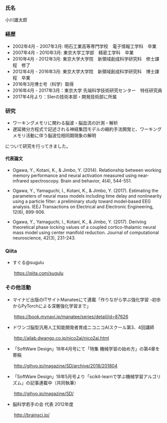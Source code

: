 ### 氏名
小川雄太郎

### 経歴
- 2002年4月 - 2007年3月: 明石工業高等専門学校　電子情報工学科　卒業
- 2007年4月 - 2010年3月: 東京大学工学部　精密工学科　卒業
- 2010年4月 - 2012年3月: 東京大学大学院　新領域創成科学研究科　修士課程　修了    
- 2012年4月 - 2016年3月: 東京大学大学院　新領域創成科学研究科　博士課程　卒業
- 2016年3月博士号（科学）取得
- 2016年4月 - 2017年3月：東京大学 先端科学技術研究センター　特任研究員
- 2017年4月より：SIerの技術本部・開発技術部に所属

### 研究
- ワーキングメモリに関わる脳波・脳血流の計測・解析
- 遅延微分方程式で記述される神経集団モデルの縮約手法開発と、ワーキングメモリ活動に伴う脳波位相同期現象の解明

について研究を行ってきました。

#### 代表論文
- Ogawa, Y., Kotani, K., & Jimbo, Y. (2014). Relationship between working memory performance and neural activation measured using near‐infrared spectroscopy. Brain and behavior, 4(4), 544-551.

- Ogawa, Y., Yamaguchi, I., Kotani, K., & Jimbo, Y. (2017). Estimating the parameters of neural mass models including time delay and nonlinearity using a particle filter: a preliminary study toward model‐based EEG analysis. IEEJ Transactions on Electrical and Electronic Engineering, 12(6), 899-906.

- Ogawa, Y., Yamaguchi, I., Kotani, K., & Jimbo, Y. (2017). Deriving theoretical phase locking values of a coupled cortico-thalamic neural mass model using center manifold reduction. Journal of computational neuroscience, 42(3), 231-243.

### Qiita
- すぐる@sugulu

　　https://qiita.com/sugulu


### その他活動
- マイナビ出版のITサイトManateeにて連載「作りながら学ぶ強化学習 -初歩からPyTorchによる深層強化学習まで」

　　https://book.mynavi.jp/manatee/series/detail/id=87626

- ドワンゴ脳型汎用人工知能開発者育成ニコニコAIスクール第3、4回講師

　　http://ailab.dwango.co.jp/nico2ai/nico2ai.html

- 「SoftWare Design」18年4月号にて「特集 機械学習の始め方」の第4章を寄稿

　　http://gihyo.jp/magazine/SD/archive/2018/201804

- 「SoftWare Design」18年5月号より「scikit-learnで学ぶ機械学習アルゴリズム」の記事連載中（共同執筆）

　　http://gihyo.jp/magazine/SD/

- 脳科学若手の会 代表 2012年度

　　http://brainsci.jp/

  

